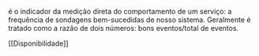 é o indicador da medição direta do comportamento de um serviço: a frequência de sondagens bem-sucedidas de nosso sistema. Geralmente é tratado como a razão de dois números: bons eventos/total de eventos.

[[Disponibilidade]] 

